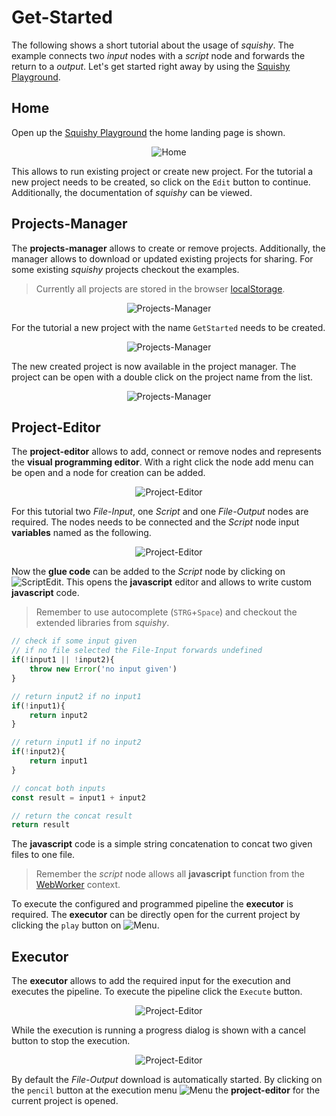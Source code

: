 # Get-Started

The following shows a short tutorial about the usage of *squishy*.
The example connects two *input* nodes with a *script* node and forwards the return to a *output*.
Let's get started right away by using the [Squishy Playground](https://dayaftereh.github.io/squishy).

## Home

Open up the [Squishy Playground](https://dayaftereh.github.io/squishy) the home landing page is shown.

<p align="center">
    <img alt="Home" src="./assets/documentation/png/tutorial/tutorial-home.png">
</p>

This allows to run existing project or create new project.
For the tutorial a new project needs to be created, so click on the `Edit` button to continue.
Additionally, the documentation of *squishy* can be viewed.

## Projects-Manager

The **projects-manager** allows to create or remove projects.
Additionally, the manager allows to download or updated existing projects for sharing.
For some existing *squishy* projects checkout the examples.
> Currently all projects are stored in the browser [localStorage](https://developer.mozilla.org/de/docs/Web/API/Window/localStorage).

<p align="center">
    <img alt="Projects-Manager" src="./assets/documentation/png/tutorial/tutorial-projects-manager.png">
</p>

For the tutorial a new project with the name `GetStarted` needs to be created.

<p align="center">
    <img alt="Projects-Manager" src="./assets/documentation/png/tutorial/tutorial-new-project.png">
</p>

The new created project is now available in the project manager.
The project can be open with a double click on the project name from the list.

<p align="center">
    <img alt="Projects-Manager" src="./assets/documentation/png/tutorial/tutorial-projects-manager2.png">
</p>

## Project-Editor

The **project-editor** allows to add, connect or remove nodes and represents the **visual programming editor**.
With a right click the node add menu can be open and a node for creation can be added.

<p align="center">
    <img alt="Project-Editor" src="./assets/documentation/png/tutorial/tutorial-project-editor.png">
</p>

For this tutorial two *File-Input*, one *Script* and one *File-Output* nodes are required.
The nodes needs to be connected and the *Script* node input **variables** named as the following.

<p align="center">
    <img alt="Project-Editor" src="./assets/documentation/png/tutorial/tutorial-project-editor2.png">
</p>

Now the **glue code** can be added to the *Script* node by clicking on ![ScriptEdit](./png/tutorial/tutorial-project-editor-script.png).
This opens the **javascript** editor and allows to write custom **javascript** code.
> Remember to use autocomplete (`STRG`+`Space`) and checkout the extended libraries from *squishy*.

```javascript
// check if some input given
// if no file selected the File-Input forwards undefined
if(!input1 || !input2){
    throw new Error('no input given')
}

// return input2 if no input1
if(!input1){
    return input2
}

// return input1 if no input2
if(!input2){
    return input1
}

// concat both inputs
const result = input1 + input2

// return the concat result
return result
```

The **javascript** code is a simple string concatenation to concat two given files to one file.
> Remember the *script* node allows all **javascript** function from the [WebWorker](https://developer.mozilla.org/en-US/docs/Web/API/Web_Workers_API) context.

To execute the configured and programmed pipeline the **executor** is required.
The **executor** can be directly open for the current project by clicking the `play` button on ![Menu](./png/tutorial/tutorial-project-editor-menu.png).

## Executor

The **executor** allows to add the required input for the execution and executes the pipeline.
To execute the pipeline click the `Execute` button.

<p align="center">
    <img alt="Project-Editor" src="./assets/documentation/png/tutorial/tutorial-project-executor.png">
</p>

While the execution is running a progress dialog is shown with a cancel button to stop the execution.

<p align="center">
    <img alt="Project-Editor" src="./assets/documentation/png/tutorial/tutorial-execution-dialog.png">
</p>

By default the *File-Output* download is automatically started.
By clicking on the `pencil` button at the execution menu ![Menu](./png/tutorial/tutorial-project-executor-menu.png) the **project-editor** for the current project is opened.
